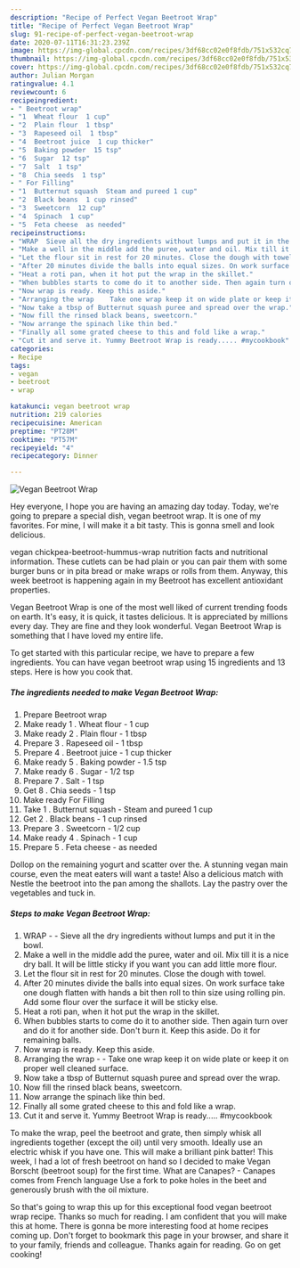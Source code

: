 ```yaml
---
description: "Recipe of Perfect Vegan Beetroot Wrap"
title: "Recipe of Perfect Vegan Beetroot Wrap"
slug: 91-recipe-of-perfect-vegan-beetroot-wrap
date: 2020-07-11T16:31:23.239Z
image: https://img-global.cpcdn.com/recipes/3df68cc02e0f8fdb/751x532cq70/vegan-beetroot-wrap-recipe-main-photo.jpg
thumbnail: https://img-global.cpcdn.com/recipes/3df68cc02e0f8fdb/751x532cq70/vegan-beetroot-wrap-recipe-main-photo.jpg
cover: https://img-global.cpcdn.com/recipes/3df68cc02e0f8fdb/751x532cq70/vegan-beetroot-wrap-recipe-main-photo.jpg
author: Julian Morgan
ratingvalue: 4.1
reviewcount: 6
recipeingredient:
- " Beetroot wrap"
- "1  Wheat flour  1 cup"
- "2  Plain flour  1 tbsp"
- "3  Rapeseed oil  1 tbsp"
- "4  Beetroot juice  1 cup thicker"
- "5  Baking powder  15 tsp"
- "6  Sugar  12 tsp"
- "7  Salt  1 tsp"
- "8  Chia seeds  1 tsp"
- " For Filling"
- "1  Butternut squash  Steam and pureed 1 cup"
- "2  Black beans  1 cup rinsed"
- "3  Sweetcorn  12 cup"
- "4  Spinach  1 cup"
- "5  Feta cheese  as needed"
recipeinstructions:
- "WRAP  Sieve all the dry ingredients without lumps and put it in the bowl."
- "Make a well in the middle add the puree, water and oil. Mix till it is a nice dry ball. It will be little sticky if you want you can add little more flour."
- "Let the flour sit in rest for 20 minutes. Close the dough with towel."
- "After 20 minutes divide the balls into equal sizes. On work surface take one dough flatten with hands a bit then roll to thin size using rolling pin. Add some flour over the surface it will be sticky else."
- "Heat a roti pan, when it hot put the wrap in the skillet."
- "When bubbles starts to come do it to another side. Then again turn over and do it for another side. Don&#39;t burn it. Keep this aside. Do it for remaining balls."
- "Now wrap is ready. Keep this aside."
- "Arranging the wrap    Take one wrap keep it on wide plate or keep it on proper well cleaned surface."
- "Now take a tbsp of Butternut squash puree and spread over the wrap."
- "Now fill the rinsed black beans, sweetcorn."
- "Now arrange the spinach like thin bed."
- "Finally all some grated cheese to this and fold like a wrap."
- "Cut it and serve it. Yummy Beetroot Wrap is ready..... #mycookbook"
categories:
- Recipe
tags:
- vegan
- beetroot
- wrap

katakunci: vegan beetroot wrap 
nutrition: 219 calories
recipecuisine: American
preptime: "PT28M"
cooktime: "PT57M"
recipeyield: "4"
recipecategory: Dinner

---
```



![Vegan Beetroot Wrap](https://img-global.cpcdn.com/recipes/3df68cc02e0f8fdb/751x532cq70/vegan-beetroot-wrap-recipe-main-photo.jpg)

Hey everyone, I hope you are having an amazing day today. Today, we're going to prepare a special dish, vegan beetroot wrap. It is one of my favorites. For mine, I will make it a bit tasty. This is gonna smell and look delicious.

vegan chickpea-beetroot-hummus-wrap nutrition facts and nutritional information. These cutlets can be had plain or you can pair them with some burger buns or in pita bread or make wraps or rolls from them. Anyway, this week beetroot is happening again in my Beetroot has excellent antioxidant properties.

Vegan Beetroot Wrap is one of the most well liked of current trending foods on earth. It's easy, it is quick, it tastes delicious. It is appreciated by millions every day. They are fine and they look wonderful. Vegan Beetroot Wrap is something that I have loved my entire life.


To get started with this particular recipe, we have to prepare a few ingredients. You can have vegan beetroot wrap using 15 ingredients and 13 steps. Here is how you cook that.

<!--inarticleads1-->

##### The ingredients needed to make Vegan Beetroot Wrap:

1. Prepare  Beetroot wrap
1. Make ready 1 . Wheat flour - 1 cup
1. Make ready 2 . Plain flour - 1 tbsp
1. Prepare 3 . Rapeseed oil - 1 tbsp
1. Prepare 4 . Beetroot juice - 1 cup thicker
1. Make ready 5 . Baking powder - 1.5 tsp
1. Make ready 6 . Sugar - 1/2 tsp
1. Prepare 7 . Salt - 1 tsp
1. Get 8 . Chia seeds - 1 tsp
1. Make ready  For Filling
1. Take 1 . Butternut squash - Steam and pureed 1 cup
1. Get 2 . Black beans - 1 cup rinsed
1. Prepare 3 . Sweetcorn - 1/2 cup
1. Make ready 4 . Spinach - 1 cup
1. Prepare 5 . Feta cheese - as needed


Dollop on the remaining yogurt and scatter over the. A stunning vegan main course, even the meat eaters will want a taste! Also a delicious match with Nestle the beetroot into the pan among the shallots. Lay the pastry over the vegetables and tuck in. 

<!--inarticleads2-->

##### Steps to make Vegan Beetroot Wrap:

1. WRAP -  - Sieve all the dry ingredients without lumps and put it in the bowl.
1. Make a well in the middle add the puree, water and oil. Mix till it is a nice dry ball. It will be little sticky if you want you can add little more flour.
1. Let the flour sit in rest for 20 minutes. Close the dough with towel.
1. After 20 minutes divide the balls into equal sizes. On work surface take one dough flatten with hands a bit then roll to thin size using rolling pin. Add some flour over the surface it will be sticky else.
1. Heat a roti pan, when it hot put the wrap in the skillet.
1. When bubbles starts to come do it to another side. Then again turn over and do it for another side. Don&#39;t burn it. Keep this aside. Do it for remaining balls.
1. Now wrap is ready. Keep this aside.
1. Arranging the wrap  -   - Take one wrap keep it on wide plate or keep it on proper well cleaned surface.
1. Now take a tbsp of Butternut squash puree and spread over the wrap.
1. Now fill the rinsed black beans, sweetcorn.
1. Now arrange the spinach like thin bed.
1. Finally all some grated cheese to this and fold like a wrap.
1. Cut it and serve it. Yummy Beetroot Wrap is ready..... #mycookbook


To make the wrap, peel the beetroot and grate, then simply whisk all ingredients together (except the oil) until very smooth. Ideally use an electric whisk if you have one. This will make a brilliant pink batter! This week, I had a lot of fresh beetroot on hand so I decided to make Vegan Borscht (beetroot soup) for the first time. What are Canapes? - Canapes comes from French language Use a fork to poke holes in the beet and generously brush with the oil mixture. 

So that's going to wrap this up for this exceptional food vegan beetroot wrap recipe. Thanks so much for reading. I am confident that you will make this at home. There is gonna be more interesting food at home recipes coming up. Don't forget to bookmark this page in your browser, and share it to your family, friends and colleague. Thanks again for reading. Go on get cooking!
